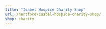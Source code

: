 ```yaml
---
title: "Isabel Hospice Charity Shop"
url: /hertford/isabel-hospice-charity-shop/
shop: charity
---
```


